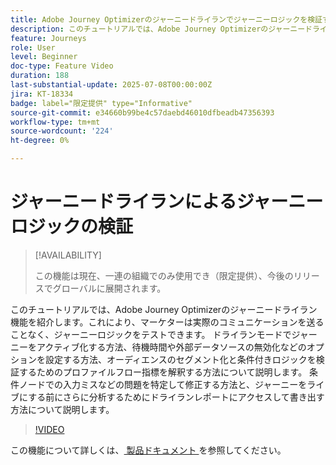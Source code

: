 ```yaml
---
title: Adobe Journey Optimizerのジャーニードライランでジャーニーロジックを検証する
description: このチュートリアルでは、Adobe Journey Optimizerのジャーニードライラン機能を紹介します。これにより、マーケターは実際のコミュニケーションを送ることなく、ジャーニーロジックをテストできます。 ドライランモードでジャーニーをアクティブ化する方法、待機時間や外部データソースの無効化などのオプションを設定する方法、オーディエンスのセグメント化と条件付きロジックを検証するためのプロファイルフロー指標を解釈する方法について説明します。 条件ノードでの入力ミスなどの問題を特定して修正する方法と、ジャーニーをライブにする前にさらに分析するためにドライランレポートにアクセスして書き出す方法について説明します。
feature: Journeys
role: User
level: Beginner
doc-type: Feature Video
duration: 188
last-substantial-update: 2025-07-08T00:00:00Z
jira: KT-18334
badge: label="限定提供" type="Informative"
source-git-commit: e34660b99be4c57daebd46010dfbeadb47356393
workflow-type: tm+mt
source-wordcount: '224'
ht-degree: 0%

---
```



# ジャーニードライランによるジャーニーロジックの検証

>[!AVAILABILITY]
>
>この機能は現在、一連の組織でのみ使用でき（限定提供）、今後のリリースでグローバルに展開されます。

このチュートリアルでは、Adobe Journey Optimizerのジャーニードライラン機能を紹介します。これにより、マーケターは実際のコミュニケーションを送ることなく、ジャーニーロジックをテストできます。 ドライランモードでジャーニーをアクティブ化する方法、待機時間や外部データソースの無効化などのオプションを設定する方法、オーディエンスのセグメント化と条件付きロジックを検証するためのプロファイルフロー指標を解釈する方法について説明します。 条件ノードでの入力ミスなどの問題を特定して修正する方法と、ジャーニーをライブにする前にさらに分析するためにドライランレポートにアクセスして書き出す方法について説明します。

>[!VIDEO](https://video.tv.adobe.com/v/3464681/?learn=on&enablevpops)

この機能について詳しくは、[ 製品ドキュメント ](https://experienceleague.adobe.com/ja/docs/journey-optimizer/using/orchestrate-journeys/create-journey/journey-dry-run) を参照してください。
